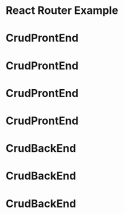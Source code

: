 # React Router Example
# CrudProntEnd
# CrudProntEnd
# CrudProntEnd
# CrudProntEnd
# CrudBackEnd
# CrudBackEnd
# CrudBackEnd
